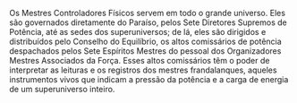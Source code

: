﻿Os Mestres Controladores Físicos servem em todo o grande universo. Eles são governados diretamente do Paraíso, pelos Sete Diretores Supremos de Potência, até as sedes dos superuniversos; de lá, eles são dirigidos e distribuídos pelo Conselho do Equilíbrio, os altos comissários de potência despachados pelos Sete Espíritos Mestres do pessoal dos Organizadores Mestres Associados da Força. Esses altos comissários têm o poder de interpretar as leituras e os registros dos mestres frandalanques, aqueles instrumentos vivos que indicam a pressão da potência e a carga de energia de um superuniverso inteiro.
